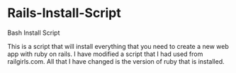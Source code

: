 Rails-Install-Script
====================

Bash Install Script

This is a script that will install everything that you need to create a new web app with ruby on rails. I have modified a script
that I had used from railgirls.com. All that I have changed is the version of ruby that is installed.
